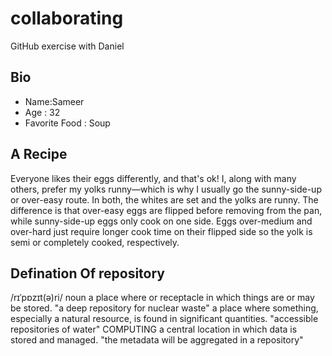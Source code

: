 # collaborating
GitHub exercise with Daniel

## Bio

- Name:Sameer
- Age : 32
- Favorite Food : Soup

## A Recipe
 Everyone likes their eggs differently, and that's ok! I, along with many others, prefer my yolks runny—which is why I usually go the sunny-side-up or over-easy route. In both, the whites are set and the yolks are runny. The difference is that over-easy eggs are flipped before removing from the pan, while sunny-side-up eggs only cook on one side. Eggs over-medium and over-hard just require longer cook time on their flipped side so the yolk is semi or completely cooked, respectively. 


 ## Defination Of repository
/rɪˈpɒzɪt(ə)ri/
noun
a place where or receptacle in which things are or may be stored.
"a deep repository for nuclear waste"
a place where something, especially a natural resource, is found in significant quantities.
"accessible repositories of water"
COMPUTING
a central location in which data is stored and managed.
"the metadata will be aggregated in a repository"
